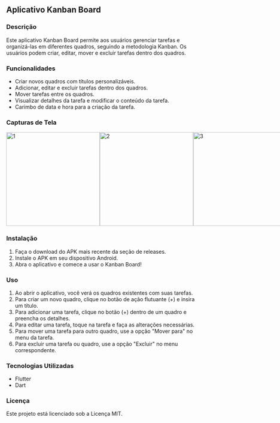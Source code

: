 ## Aplicativo Kanban Board

### Descrição
Este aplicativo Kanban Board permite aos usuários gerenciar tarefas e organizá-las em diferentes quadros, seguindo a metodologia Kanban. Os usuários podem criar, editar, mover e excluir tarefas dentro dos quadros.

### Funcionalidades
- Criar novos quadros com títulos personalizáveis.
- Adicionar, editar e excluir tarefas dentro dos quadros.
- Mover tarefas entre os quadros.
- Visualizar detalhes da tarefa e modificar o conteúdo da tarefa.
- Carimbo de data e hora para a criação da tarefa.

### Capturas de Tela
<div style="display: flex;">
  <img src="https://github.com/ManuelFerreira90/kanban_board/assets/105729881/cde40b94-81e6-4504-80b8-910746517555" alt="1" width="250" />
  <img src="https://github.com/ManuelFerreira90/kanban_board/assets/105729881/27658470-d2c2-44bc-9239-a921dd444881" alt="2" width="250" />
  <img src="https://github.com/ManuelFerreira90/kanban_board/assets/105729881/546cf314-4d1f-4898-9e36-a6a804e6fddd" alt="3" width="250" />
</div>

### Instalação
1. Faça o download do APK mais recente da seção de releases.
2. Instale o APK em seu dispositivo Android.
3. Abra o aplicativo e comece a usar o Kanban Board!

### Uso
1. Ao abrir o aplicativo, você verá os quadros existentes com suas tarefas.
2. Para criar um novo quadro, clique no botão de ação flutuante (+) e insira um título.
3. Para adicionar uma tarefa, clique no botão (+) dentro de um quadro e preencha os detalhes.
4. Para editar uma tarefa, toque na tarefa e faça as alterações necessárias.
5. Para mover uma tarefa para outro quadro, use a opção "Mover para" no menu da tarefa.
6. Para excluir uma tarefa ou quadro, use a opção "Excluir" no menu correspondente.

### Tecnologias Utilizadas
- Flutter
- Dart

### Licença
Este projeto está licenciado sob a Licença MIT.
